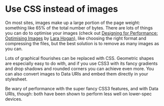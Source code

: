 # Use CSS instead of images

On most sites, images make up a large portion of the page weight: something like 65% of the total number of bytes. There are lots of things you can do to optimise your images (check out [Designing for Performance: Optimising Images](http://designingforperformance.com/optimizing-images/) by [Lara Hogan](https://twitter.com/lara_hogan)), like choosing the right format and compressing the files, but the best solution is to remove as many images as you can.

Lots of graphical flourishes can be replaced with CSS. Geometric shapes are especially easy to do with, and if you use CSS3 with its fancy gradients and drop shadows and rounded corners you can achieve even more. You can also convert images to Data URIs and embed them directly in your stylesheet.

Be wary of performance with the super fancy CSS3 features, and with Data URIs, though: both have been shown to perform less well on lower-spec devices.
